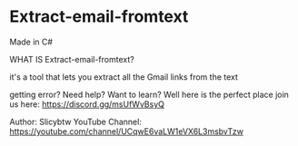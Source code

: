 # Extract-email-fromtext

Made in C# 

WHAT IS  Extract-email-fromtext?

it's a tool that lets you extract all the Gmail links from the text

getting error? Need help? Want to learn?
Well here is the perfect place join us here: https://discord.gg/msUfWvBsyQ

Author: Slicybtw
YouTube Channel: https://youtube.com/channel/UCqwE6vaLW1eVX6L3msbvTzw
